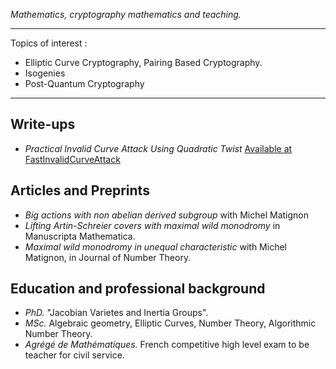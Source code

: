 
_Mathematics, cryptography  mathematics and teaching._ 

***

Topics of interest : 
+ Elliptic Curve Cryptography, Pairing Based Cryptography.
+ Isogenies
+ Post-Quantum Cryptography

***

## Write-ups

+ _Practical Invalid Curve Attack Using Quadratic Twist_ [Available at FastInvalidCurveAttack](https://github.com/pierrechr/pierre.c/tree/main/FastInvalidCurve)

## Articles and Preprints

+ _Big actions with non abelian derived subgroup_ with Michel Matignon 
+ _Lifting Artin-Schreier covers with maximal wild monodromy_  in  Manuscripta Mathematica.
+ _Maximal wild monodromy in unequal characteristic_ with Michel Matignon, in Journal of Number Theory.


## Education and professional background

+ _PhD._ "Jacobian Varietes and Inertia Groups".
+ _MSc._ Algebraic geometry, Elliptic Curves, Number Theory, Algorithmic Number Theory.
+ _Agrégé de Mathématiques._ French competitive high level exam to be teacher for civil service.
